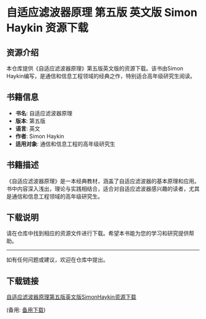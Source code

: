 # 自适应滤波器原理 第五版 英文版 Simon Haykin 资源下载

## 资源介绍

本仓库提供《自适应滤波器原理》第五版英文版的资源下载。该书由Simon Haykin编写，是通信和信息工程领域的经典之作，特别适合高年级研究生阅读。

## 书籍信息

- **书名**: 自适应滤波器原理
- **版本**: 第五版
- **语言**: 英文
- **作者**: Simon Haykin
- **适用对象**: 通信和信息工程的高年级研究生

## 书籍描述

《自适应滤波器原理》是一本经典教材，涵盖了自适应滤波器的基本原理和应用。书中内容深入浅出，理论与实践相结合，适合对自适应滤波器感兴趣的读者，尤其是通信和信息工程领域的高年级研究生。

## 下载说明

请在仓库中找到相应的资源文件进行下载。希望本书能为您的学习和研究提供帮助。

---

如有任何问题或建议，欢迎在仓库中提出。

## 下载链接
[自适应滤波器原理第五版英文版SimonHaykin资源下载](https://pan.quark.cn/s/e126af5f7943) 

(备用: [备用下载](https://pan.baidu.com/s/1hukrj7wkOyi3IxZmI_Rxkg?pwd=80da))
